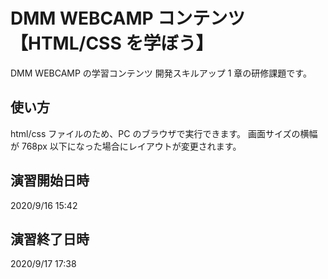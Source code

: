 # DMM WEBCAMP コンテンツ【HTML/CSS を学ぼう】

DMM WEBCAMP の学習コンテンツ 開発スキルアップ 1 章の研修課題です。

## 使い方

html/css ファイルのため、PC のブラウザで実行できます。
画面サイズの横幅が 768px 以下になった場合にレイアウトが変更されます。

## 演習開始日時

2020/9/16 15:42

## 演習終了日時

2020/9/17 17:38
